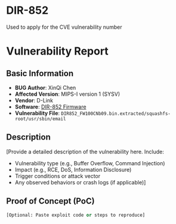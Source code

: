 # DIR-852

Used to apply for the CVE vulnerability number


# Vulnerability Report

## Basic Information
- **BUG Author**: XinQi Chen  
- **Affected Version**: MIPS-I version 1 (SYSV)  
- **Vendor**: D-Link  
- **Software**: [DIR-852 Firmware](https://www.dlink.com.cn/techsupport/ProductInfo.aspx?m=DIR-852)  
- **Vulnerability File**: `DIR852_FW100CNb09.bin.extracted/squashfs-root/usr/sbin/email`  

## Description  
[Provide a detailed description of the vulnerability here. Include:  
- Vulnerability type (e.g., Buffer Overflow, Command Injection)  
- Impact (e.g., RCE, DoS, Information Disclosure)  
- Trigger conditions or attack vector  
- Any observed behaviors or crash logs (if applicable)]  

## Proof of Concept (PoC)  
```python
[Optional: Paste exploit code or steps to reproduce]  
